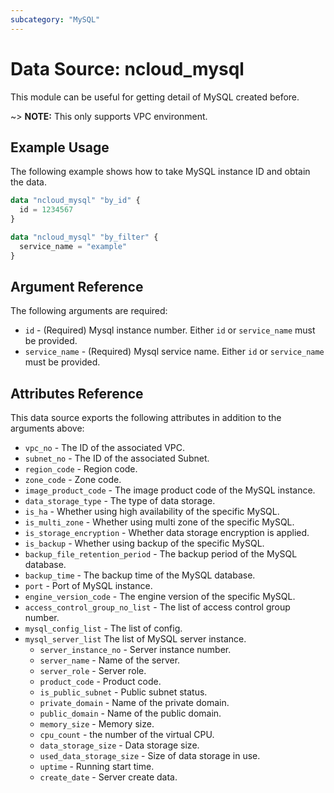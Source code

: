 ```yaml
---
subcategory: "MySQL"
---
```



# Data Source: ncloud_mysql

This module can be useful for getting detail of MySQL created before.

~> **NOTE:** This only supports VPC environment.

## Example Usage

The following example shows how to take MySQL instance ID and obtain the data.

```terraform
data "ncloud_mysql" "by_id" {
  id = 1234567
}

data "ncloud_mysql" "by_filter" {
  service_name = "example"
}
```

## Argument Reference

The following arguments are required:

* `id` - (Required) Mysql instance number. Either `id` or `service_name` must be provided.
* `service_name` - (Required) Mysql service name. Either `id` or `service_name` must be provided.

## Attributes Reference

This data source exports the following attributes in addition to the arguments above:

* `vpc_no` - The ID of the associated VPC. 
* `subnet_no` - The ID of the associated Subnet.
* `region_code` - Region code.
* `zone_code` - Zone code.
* `image_product_code` - The image product code of the MySQL instance.
* `data_storage_type` - The type of data storage.
* `is_ha` - Whether using high availability of the specific MySQL.
* `is_multi_zone` - Whether using multi zone of the specific MySQL.
* `is_storage_encryption` - Whether data storage encryption is applied.
* `is_backup` -  Whether using backup of the specific MySQL.
* `backup_file_retention_period` - The backup period of the MySQL database.
* `backup_time` - The backup time of the MySQL database.
* `port` - Port of MySQL instance.
* `engine_version_code` - The engine version of the specific MySQL.
* `access_control_group_no_list` - The list of access control group number.
* `mysql_config_list` - The list of config.
* `mysql_server_list` The list of MySQL server instance.
  * `server_instance_no` - Server instance number.
  * `server_name` - Name of the server.
  * `server_role` - Server role.
  * `product_code` - Product code.
  * `is_public_subnet` - Public subnet status.
  * `private_domain` - Name of the private domain.
  * `public_domain` - Name of the public domain.
  * `memory_size` - Memory size.
  * `cpu_count` - the number of the virtual CPU.
  * `data_storage_size` - Data storage size.
  * `used_data_storage_size` - Size of data storage in use.
  * `uptime` - Running start time.
  * `create_date` - Server create data.

